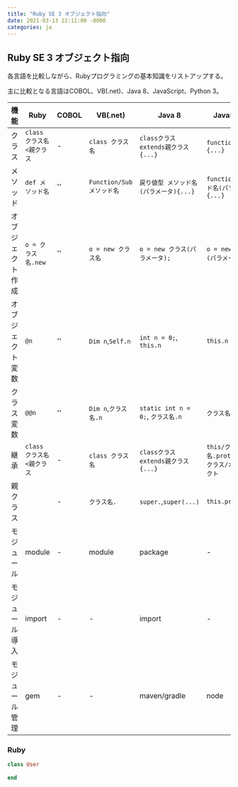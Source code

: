 ```yaml
---
title: "Ruby SE 3 オブジェクト指向"
date: 2021-03-13 22:11:00 -0000
categories: ja
---
```

## Ruby SE 3 オブジェクト指向

各言語を比較しながら、Rubyプログラミングの基本知識をリストアップする。

主に比較となる言語はCOBOL、VB(.net)、Java 8、JavaScript、Python 3。

機能         |Ruby          | COBOL     | VB(.net)          | Java 8              | JavaScript             | Python 3
-------------|-------------|------------|------------------|---------------------|-------------------------|------------------------------------
クラス       | `class クラス名<親クラス` | - | `class クラス名`       | `classクラスextends親クラス{...}` | `functionクラス{...}`| `class クラス : 親クラス ... end`
メソッド     | `def メソッド名`    |  ''       | `Function/Sub メソッド名`   | `戻り値型 メソッド名(パラメータ){...}`       | `functionメソッド名(パラメータ){...}`| `def メソッド名: ...`  
オブジェクト作成 | `o = クラス名.new`|  ''       | `o = new クラス名`   | `o = new クラス(パラメータ);`       | `o = new クラス(パラメータ);`| `o = クラス(パラメータ)`
オブジェクト変数 | `@n`             | ''        | `Dim n`,`Self.n`     | `int n = 0;`, `this.n`              | `this.n = 0;`             | `self.n = 0`
クラス変数 | `@@n`             | ''        | `Dim n`,`クラス名.n`     | `static int n = 0;`, `クラス名.n`     | `クラス名.n = 0;`          | `クラス名.n = 0`
継承       | `class クラス名<親クラス` | - | `class クラス名`       | `classクラスextends親クラス{...}` | `this/クラス名.prototype = クラス/オブジェクト`| `class クラス : 親クラス ... end`
親クラス       | ` ` | - | `クラス名.`       | `super.`,`super(...)` | `this.prototype`| ` `
モジュール | module | - | module | package | - | __module__ファイル
モジュール導入 | import | - | - | import | - | import/from import
モジュール管理 | gem | - | - | maven/gradle | node | pip/conda



### Ruby

```ruby
class User
  
end
```
